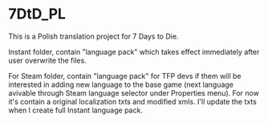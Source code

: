 # 7DtD_PL

This is a Polish translation project for 7 Days to Die.

Instant folder, contain "language pack" which takes effect immediately after user overwrite the files.

For Steam folder, contain "language pack" for TFP devs if them will be interested in adding new language to the base game (next language avivable through Steam language selector under Properties menu). For now it's contain a original localization txts and modified xmls. I'll update the txts when I create full Instant language pack.

